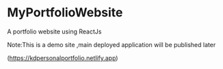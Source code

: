 # MyPortfolioWebsite
A portfolio website using ReactJs

 Note:This is a demo site ,main deployed application will be published later

(https://kdpersonalportfolio.netlify.app)
